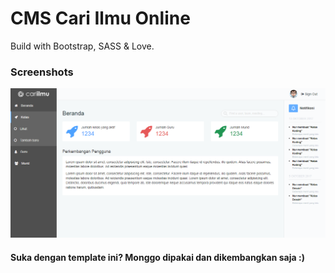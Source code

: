 # CMS Cari Ilmu Online

Build with Bootstrap, SASS & Love.

### Screenshots

<img src="assets/images/ss-dashboard.png" alt="Dashboard" />

#### Suka dengan template ini? Monggo dipakai dan dikembangkan saja :)